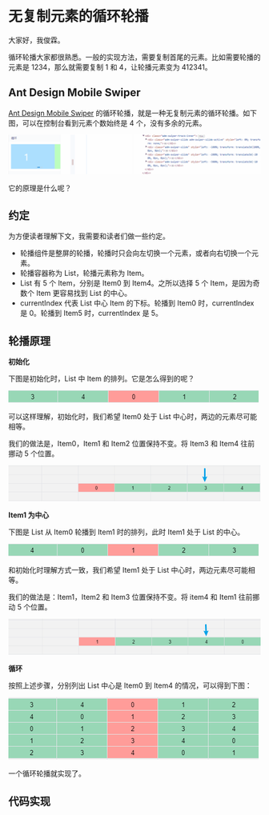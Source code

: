 # 无复制元素的循环轮播

大家好，我俊霖。

循环轮播大家都很熟悉。一般的实现方法，需要复制首尾的元素。比如需要轮播的元素是 1234，那么就需要复制 1 和 4，让轮播元素变为 412341。

## Ant Design Mobile Swiper

[Ant Design Mobile Swiper](https://mobile.ant.design/components/swiper) 的循环轮播，就是一种无复制元素的循环轮播。如下图，可以在控制台看到元素个数始终是 4 个，没有多余的元素。

![](./img/antd-mobile.gif)

它的原理是什么呢？

## 约定

为方便读者理解下文，我需要和读者们做一些约定。

- 轮播组件是整屏的轮播，轮播时只会向左切换一个元素，或者向右切换一个元素。
- 轮播容器称为 List，轮播元素称为 Item。
- List 有 5 个 Item，分别是 Item0 到 Item4。之所以选择 5 个 Item，是因为奇数个 Item 更容易找到 List 的中心。
- currentIndex 代表 List 中心 Item 的下标。轮播到 Item0 时，currentIndex 是 0。轮播到 Item5 时，currentIndex 是 5。

## 轮播原理

**初始化**

下图是初始化时，List 中 Item 的排列。它是怎么得到的呢？

![](./img/item0-center.png)

可以这样理解，初始化时，我们希望 Item0 处于 List 中心时，两边的元素尽可能相等。

我们的做法是，Item0，Item1 和 Item2 位置保持不变。将 Item3 和 Item4 往前挪动 5 个位置。

![](./img/item0-over-half.png)

**Item1 为中心**

下图是 List 从 Item0 轮播到 Item1 时的排列，此时 Item1 处于 List 的中心。

![](./img/item1-center.png)

和初始化时理解方式一致，我们希望 Item1 处于 List 中心时，两边元素尽可能相等。

我们的做法是：Item1，Item2 和 Item3 位置保持不变。将 item4 和 Item1 往前挪动 5 个位置。

![](./img/item1-over-half.png)

**循环**

按照上述步骤，分别列出 List 中心是 Item0 到 Item4 的情况，可以得到下图：

![](./img/loop.png)

一个循环轮播就实现了。

## 代码实现
